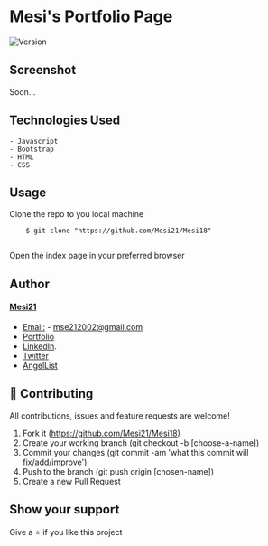 # Mesi's Portfolio Page
<img alt="Version" src="https://img.shields.io/badge/version-1.0.0-blue.svg?cacheSeconds=2592000" />

## Screenshot

Soon...

## Technologies Used
    - Javascript
    - Bootstrap
    - HTML
    - CSS

## Usage

Clone the repo to you local machine
```
    $ git clone "https://github.com/Mesi21/Mesi18" 
  
```
Open the index page in your preferred browser

## Author

#### [Mesi21](https://github.com/Mesi21)
  - [Email:](mailto:mse212002@gmail.com) - mse212002@gmail.com
  - [Portfolio]()
  - [LinkedIn](https://www.linkedin.com/in/emesemesimolnar/).  
  - [Twitter](https://twitter.com/buksimesi21) 
  - [AngelList]()

## 🤝 Contributing
All contributions, issues and feature requests are welcome!

1. Fork it (https://github.com/Mesi21/Mesi18)
2. Create your working branch (git checkout -b [choose-a-name])
3. Commit your changes (git commit -am 'what this commit will fix/add/improve')
4. Push to the branch (git push origin [chosen-name])
5. Create a new Pull Request

## Show your support
Give a ⭐️ if you like this project

